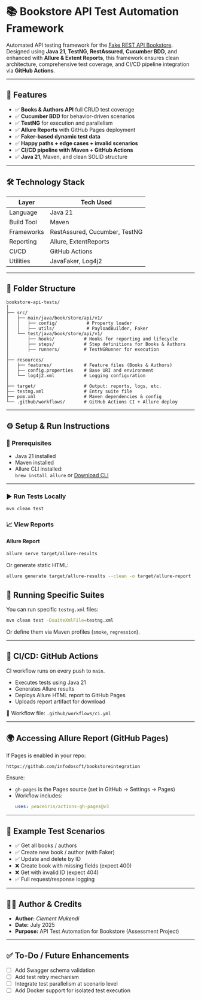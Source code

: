 # 📚 Bookstore API Test Automation Framework

Automated API testing framework for the [Fake REST API Bookstore](https://fakerestapi.azurewebsites.net). Designed using **Java 21**, **TestNG**, **RestAssured**, **Cucumber BDD**, and enhanced with **Allure & Extent Reports**, this framework ensures clean architecture, comprehensive test coverage, and CI/CD pipeline integration via **GitHub Actions**.

---

## 🚀 Features

- ✅ **Books & Authors API** full CRUD test coverage
- ✅ **Cucumber BDD** for behavior-driven scenarios
- ✅ **TestNG** for execution and parallelism
- ✅ **Allure Reports** with GitHub Pages deployment
- ✅ **Faker-based dynamic test data**
- ✅ **Happy paths + edge cases + invalid scenarios**
- ✅ **CI/CD pipeline with Maven + GitHub Actions**
- ✅ **Java 21**, Maven, and clean SOLID structure

---

## 🛠️ Technology Stack

| Layer        | Tech Used                          |
|--------------|------------------------------------|
| Language     | Java 21                            |
| Build Tool   | Maven                              |
| Frameworks   | RestAssured, Cucumber, TestNG      |
| Reporting    | Allure, ExtentReports              |
| CI/CD        | GitHub Actions                     |
| Utilities    | JavaFaker, Log4j2                  |

---

## 📂 Folder Structure

```
bookstore-api-tests/
│
├── src/
│   ├── main/java/book/store/api/v1/
│   │   ├── config/           # Property loader
│   │   ├── utils/            # PayloadBuilder, Faker
│   └── test/java/book/store/api/v1/
│       ├── hooks/           # Hooks for reporting and lifecycle
│       ├── steps/           # Step definitions for Books & Authors
│       ├── runners/         # TestNGRunner for execution
│
├── resources/
│   ├── features/            # Feature files (Books & Authors)
│   ├── config.properties    # Base URI and environment
│   └── log4j2.xml           # Logging configuration
│
├── target/                  # Output: reports, logs, etc.
├── testng.xml               # Entry suite file
├── pom.xml                  # Maven dependencies & config
└── .github/workflows/       # GitHub Actions CI + Allure deploy
```

---

## ⚙️ Setup & Run Instructions

### 📌 Prerequisites

- Java 21 installed
- Maven installed
- Allure CLI installed:  
  `brew install allure` or [Download CLI](https://docs.qameta.io/allure/#_installing_a_commandline)

---

### ▶️ Run Tests Locally

```bash
mvn clean test
```

### 📈 View Reports

#### Allure Report

```bash
allure serve target/allure-results
```

Or generate static HTML:

```bash
allure generate target/allure-results --clean -o target/allure-report
```

## 🧪 Running Specific Suites

You can run specific `testng.xml` files:

```bash
mvn clean test -DsuiteXmlFile=testng.xml
```

Or define them via Maven profiles (`smoke`, `regression`).

---

## 🧬 CI/CD: GitHub Actions

CI workflow runs on every push to `main`.

- Executes tests using Java 21
- Generates Allure results
- Deploys Allure HTML report to GitHub Pages
- Uploads report artifact for download

📂 Workflow file: `.github/workflows/ci.yml`

---

## 🌍 Accessing Allure Report (GitHub Pages)

If Pages is enabled in your repo:

```
https://github.com/infodosoft/bookstoreintegration
```

Ensure:
- `gh-pages` is the Pages source (set in GitHub → Settings → Pages)
- Workflow includes:
  ```yaml
  uses: peaceiris/actions-gh-pages@v3
  ```

---

## 🧪 Example Test Scenarios

- ✅ Get all books / authors
- ✅ Create new book / author (with Faker)
- ✅ Update and delete by ID
- ❌ Create book with missing fields (expect 400)
- ❌ Get with invalid ID (expect 404)
- ✅ Full request/response logging

---

## 👨‍💻 Author & Credits

- **Author:** *Clement Mukendi*
- **Date:** July 2025
- **Purpose:** API Test Automation for Bookstore (Assessment Project)

---

## ✅ To-Do / Future Enhancements

- [ ] Add Swagger schema validation
- [ ] Add test retry mechanism
- [ ] Integrate test parallelism at scenario level
- [ ] Add Docker support for isolated test execution
